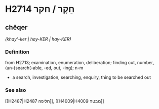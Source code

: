 # H2714 חֵקֶר / חקר

## chêqer

_(khay'-ker | hay-KER | hay-KER)_

### Definition

from H2713; examination, enumeration, deliberation; finding out, number, (un-)search(-able, -ed, out, -ing); n-m

- a search, investigation, searching, enquiry, thing to be searched out

### See also

[[H2487|H2487 חליפה]], [[H4009|H4009 מבטח]]
